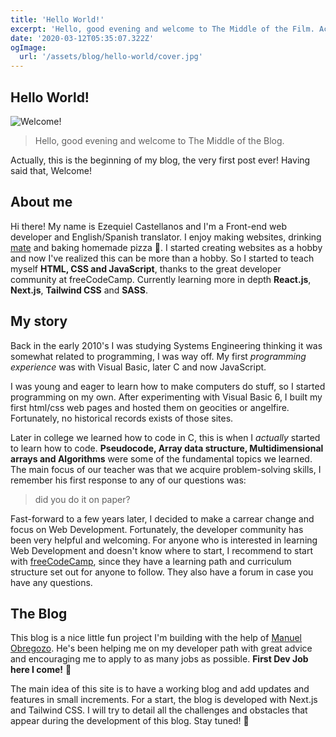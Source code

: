 ```yaml
---
title: 'Hello World!'
excerpt: 'Hello, good evening and welcome to The Middle of the Film. Actually, this is the beginning of my blog, the very first post ever! Having said that, Welcome!'
date: '2020-03-12T05:35:07.322Z'
ogImage:
  url: '/assets/blog/hello-world/cover.jpg'
---
```


## Hello World!

![Welcome!](https://y.yarn.co/9ad103b2-da58-41dd-9270-e59ad61dba2e_screenshot.jpg)

> Hello, good evening and welcome to The Middle of the Blog.

Actually, this is the beginning of my blog, the very first post ever! Having said that, Welcome!

## About me

Hi there! My name is Ezequiel Castellanos and I'm a Front-end web developer and English/Spanish translator. I enjoy making websites, drinking [mate](<https://en.wikipedia.org/wiki/Mate_(drink)>) and baking homemade pizza 🍕. I started creating websites as a hobby and now I've realized this can be more than a hobby. So I started to teach myself **HTML, CSS and JavaScript**, thanks to the great developer community at freeCodeCamp. Currently learning more in depth **React.js**, **Next.js**, **Tailwind CSS** and **SASS**.

## My story

Back in the early 2010's I was studying Systems Engineering thinking it was somewhat related to programming, I was way off. My first _programming experience_ was with Visual Basic, later C and now JavaScript.

I was young and eager to learn how to make computers do stuff, so I started programming on my own. After experimenting with Visual Basic 6, I built my first html/css web pages and hosted them on geocities or angelfire. Fortunately, no historical records exists of those sites.

Later in college we learned how to code in C, this is when I _actually_ started to learn how to code. **Pseudocode, Array data structure, Multidimensional arrays and Algorithms** were some of the fundamental topics we learned. The main focus of our teacher was that we acquire problem-solving skills, I remember his first response to any of our questions was:

> did you do it on paper?

Fast-forward to a few years later, I decided to make a carrear change and focus on Web Development. Fortunately, the developer community has been very helpful and welcoming. For anyone who is interested in learning Web Development and doesn't know where to start, I recommend to start with [freeCodeCamp](https://www.freecodecamp.org), since they have a learning path and curriculum structure set out for anyone to follow. They also have a forum in case you have any questions.

## The Blog

This blog is a nice little fun project I'm building with the help of [Manuel Obregozo](https://www.manuelobregozo.com/). He's been helping me on my developer path with great advice and encouraging me to apply to as many jobs as possible. **First Dev Job here I come!** 🚀

The main idea of this site is to have a working blog and add updates and features in small increments. For a start, the blog is developed with Next.js and Tailwind CSS. I will try to detail all the challenges and obstacles that appear during the development of this blog. Stay tuned! 👋
